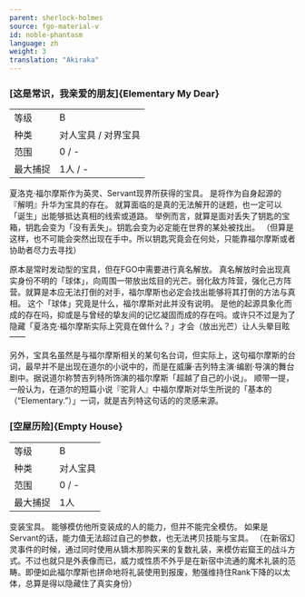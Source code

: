 ```yaml
---
parent: sherlock-holmes
source: fgo-material-v
id: noble-phantasm
language: zh
weight: 3
translation: "Akiraka"
---
```


### [这是常识，我亲爱的朋友]{Elementary My Dear}

<table>
  <tr><td>等级</td><td>B</td></tr>
  <tr><td>种类</td><td>对人宝具 / 对界宝具</td></tr>
  <tr><td>范围</td><td>0 / -</td></tr>
  <tr><td>最大捕捉</td><td>1人 / -</td></tr>
</table>

夏洛克·福尔摩斯作为英灵、Servant现界所获得的宝具。
是将作为自身起源的『解明』升华为宝具的存在。
就算面临的是真的无法解开的谜题，也一定可以「诞生」出能够抵达真相的线索或道路。
举例而言，就算是面对丢失了钥匙的宝箱，钥匙会变为「没有丢失」。钥匙会变为必定能在世界的某处被找出。
（但算是这样，也不可能会突然出现在手中。所以钥匙究竟会在何处，只能靠福尔摩斯或者协助者尽力去寻找）

原本是常时发动型的宝具，但在FGO中需要进行真名解放。
真名解放时会出现真实身份不明的「球体」，向周围一带放出炫目的光芒。弱化敌方阵营，强化己方阵营。就算是本应无法打倒的对手，福尔摩斯也必定会找出能够将其打倒的方法与真相。
这个「球体」究竟是什么，福尔摩斯对此并没有说明。
是他的起源具象化而成的存在吗，抑或是与曾经的挚友间的记忆凝固而成的存在吗。或许只不过是为了隐藏「夏洛克·福尔摩斯实际上究竟在做什么？」才会（放出光芒）让人头晕目眩——

另外，宝具名虽然是与福尔摩斯相关的某句名台词，但实际上，这句福尔摩斯的台词，最早并不是出现在道尔的小说中的，而是在威廉·吉列特主演·编剧·导演的舞台剧中。据说道尔称赞吉列特所饰演的福尔摩斯「超越了自己的小说」。
顺带一提，一般认为，在道尔的短篇小说『驼背人』中福尔摩斯对华生所说的「基本的（“Elementary.”）」一词，就是吉列特这句话的的灵感来源。

### [空屋历险]{Empty House}

<table>
  <tr><td>等级</td><td>B</td></tr>
  <tr><td>种类</td><td>对人宝具</td></tr>
  <tr><td>范围</td><td>0 / -</td></tr>
  <tr><td>最大捕捉</td><td>1人</td></tr>
</table>

变装宝具。
能够模仿他所变装成的人的能力，但并不能完全模仿。
如果是Servant的话，能力值无法超过自己的参数，也无法拷贝技能与宝具。
（在新宿幻灵事件的时候，通过同时使用从镝木那购买来的复数礼装，来模仿岩窟王的战斗方式。不过也就只是外表像而已，威力或性质不外乎是在新宿中流通的魔术礼装的范畴。即便如此福尔摩斯也拼命地将礼装使用到报废，勉强维持住Rank下降的以太体，总算是得以隐藏住了真实身份）
